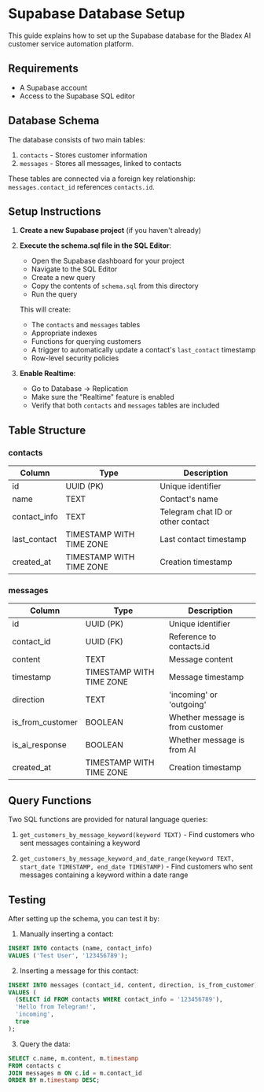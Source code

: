 # Supabase Database Setup

This guide explains how to set up the Supabase database for the Bladex AI customer service automation platform.

## Requirements

- A Supabase account
- Access to the Supabase SQL editor

## Database Schema

The database consists of two main tables:

1. `contacts` - Stores customer information
2. `messages` - Stores all messages, linked to contacts

These tables are connected via a foreign key relationship: `messages.contact_id` references `contacts.id`.

## Setup Instructions

1. **Create a new Supabase project** (if you haven't already)

2. **Execute the schema.sql file in the SQL Editor**:
   - Open the Supabase dashboard for your project
   - Navigate to the SQL Editor
   - Create a new query
   - Copy the contents of `schema.sql` from this directory
   - Run the query

   This will create:
   - The `contacts` and `messages` tables
   - Appropriate indexes
   - Functions for querying customers
   - A trigger to automatically update a contact's `last_contact` timestamp
   - Row-level security policies

3. **Enable Realtime**:
   - Go to Database → Replication
   - Make sure the "Realtime" feature is enabled
   - Verify that both `contacts` and `messages` tables are included

## Table Structure

### contacts

| Column       | Type                     | Description                       |
|--------------|--------------------------|-----------------------------------|
| id           | UUID (PK)                | Unique identifier                 |
| name         | TEXT                     | Contact's name                    |
| contact_info | TEXT                     | Telegram chat ID or other contact |
| last_contact | TIMESTAMP WITH TIME ZONE | Last contact timestamp           |
| created_at   | TIMESTAMP WITH TIME ZONE | Creation timestamp               |

### messages

| Column          | Type                     | Description                      |
|-----------------|--------------------------|----------------------------------|
| id              | UUID (PK)                | Unique identifier                |
| contact_id      | UUID (FK)                | Reference to contacts.id         |
| content         | TEXT                     | Message content                  |
| timestamp       | TIMESTAMP WITH TIME ZONE | Message timestamp                |
| direction       | TEXT                     | 'incoming' or 'outgoing'         |
| is_from_customer| BOOLEAN                  | Whether message is from customer |
| is_ai_response  | BOOLEAN                  | Whether message is from AI       |
| created_at      | TIMESTAMP WITH TIME ZONE | Creation timestamp               |

## Query Functions

Two SQL functions are provided for natural language queries:

1. `get_customers_by_message_keyword(keyword TEXT)` - Find customers who sent messages containing a keyword

2. `get_customers_by_message_keyword_and_date_range(keyword TEXT, start_date TIMESTAMP, end_date TIMESTAMP)` - Find customers who sent messages containing a keyword within a date range

## Testing

After setting up the schema, you can test it by:

1. Manually inserting a contact:

```sql
INSERT INTO contacts (name, contact_info) 
VALUES ('Test User', '123456789');
```

2. Inserting a message for this contact:

```sql
INSERT INTO messages (contact_id, content, direction, is_from_customer) 
VALUES (
  (SELECT id FROM contacts WHERE contact_info = '123456789'),
  'Hello from Telegram!',
  'incoming',
  true
);
```

3. Query the data:

```sql
SELECT c.name, m.content, m.timestamp 
FROM contacts c
JOIN messages m ON c.id = m.contact_id 
ORDER BY m.timestamp DESC;
```